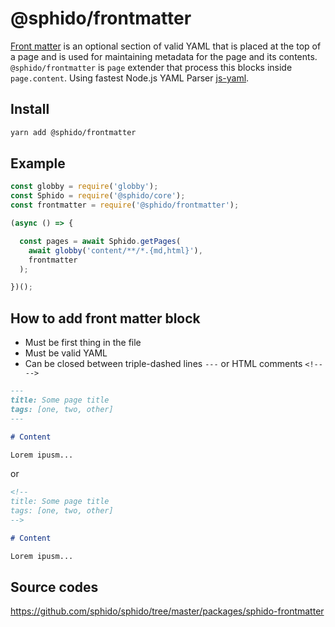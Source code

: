 # @sphido/frontmatter

[Front matter](https://jekyllrb.com/docs/front-matter/) is an optional section of valid
YAML that is placed at the top of a page and is used for maintaining metadata for the
page and its contents. `@sphido/frontmatter` is `page` extender that process this
blocks inside `page.content`. Using fastest Node.js YAML Parser [js-yaml](https://github.com/nodeca/js-yaml). 

## Install

```bash
yarn add @sphido/frontmatter
```

## Example

```javascript
const globby = require('globby');
const Sphido = require('@sphido/core');
const frontmatter = require('@sphido/frontmatter');

(async () => {

  const pages = await Sphido.getPages(
    await globby('content/**/*.{md,html}'),
    frontmatter
  );

})();
```

## How to add front matter block

* Must be first thing in the file
* Must be valid YAML
* Can be closed between triple-dashed lines `---` or  HTML comments `<!-- -->`

```markdown
---
title: Some page title
tags: [one, two, other]
---

# Content

Lorem ipusm...
```

or 

```markdown
<!--
title: Some page title
tags: [one, two, other]
-->

# Content

Lorem ipusm...
``` 

## Source codes

https://github.com/sphido/sphido/tree/master/packages/sphido-frontmatter